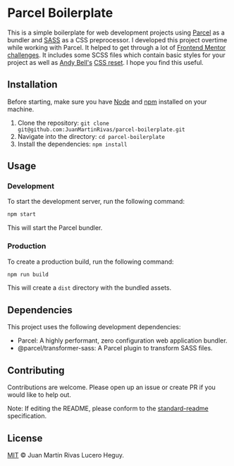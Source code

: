 # Parcel Boilerplate

This is a simple boilerplate for web development projects using [Parcel](https://parceljs.org/) as a bundler and [SASS](https://sass-lang.com/) as a CSS preprocessor. I developed this project overtime while working with Parcel. It helped to get through a lot of [Frontend Mentor challenges](https://www.frontendmentor.io/profile/JuanMartinRivas/solutions). It includes some SCSS files which contain basic styles for your project as well as [Andy Bell's](https://gist.github.com/Asjas) [CSS reset](https://gist.github.com/Asjas/4b0736108d56197fce0ec9068145b421). I hope you find this useful.

## Installation

Before starting, make sure you have [Node](https://nodejs.org/en) and [npm](https://www.npmjs.com/) installed on your machine.

1. Clone the repository: `git clone git@github.com:JuanMartinRivas/parcel-boilerplate.git`
2. Navigate into the directory: `cd parcel-boilerplate`
3. Install the dependencies: `npm install`

## Usage

### Development

To start the development server, run the following command:

```bash
npm start
```

This will start the Parcel bundler.

### Production

To create a production build, run the following command:

```bash
npm run build
```

This will create a `dist` directory with the bundled assets.

## Dependencies

This project uses the following development dependencies:

- Parcel: A highly performant, zero configuration web application bundler.
- @parcel/transformer-sass: A Parcel plugin to transform SASS files.

## Contributing

Contributions are welcome. Please open up an issue or create PR if you would like to help out.

Note: If editing the README, please conform to the [standard-readme](https://github.com/RichardLitt/standard-readme) specification.

## License

[MIT](LICENSE.md) © Juan Martín Rivas Lucero Heguy.
